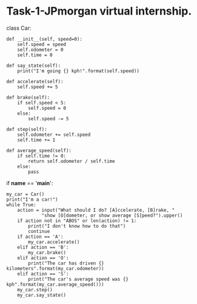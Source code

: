 # Task-1-JPmorgan virtual internship.

class Car:

    def __init__(self, speed=0):
        self.speed = speed
        self.odometer = 0
        self.time = 0

    def say_state(self):
        print("I'm going {} kph!".format(self.speed))

    def accelerate(self):
        self.speed += 5

    def brake(self):
        if self.speed < 5:
            self.speed = 0
        else:
            self.speed -= 5

    def step(self):
        self.odometer += self.speed
        self.time += 1

    def average_speed(self):
        if self.time != 0:
            return self.odometer / self.time
        else:
            pass


if __name__ == '__main__':

    my_car = Car()
    print("I'm a car!")
    while True:
        action = input("What should I do? [A]ccelerate, [B]rake, "
                 "show [O]dometer, or show average [S]peed?").upper()
        if action not in "ABOS" or len(action) != 1:
            print("I don't know how to do that")
            continue
        if action == 'A':
            my_car.accelerate()
        elif action == 'B':
            my_car.brake()
        elif action == 'O':
            print("The car has driven {} kilometers".format(my_car.odometer))
        elif action == 'S':
            print("The car's average speed was {} kph".format(my_car.average_speed()))
        my_car.step()
        my_car.say_state()
